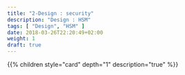 ```yaml
---
title: "2-Design : security"
description: "Design : HSM"
tags: [ "Design", "HSM" ]
date: 2018-03-26T22:20:49+02:00
weight: 1
draft: true
---
```

{{% children style="card" depth="1"  description="true" %}}
